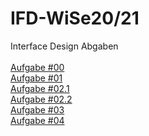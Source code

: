 # IFD-WiSe20/21
Interface Design Abgaben <br><br>
<a href="Interface Design_Aufgabe _00.pdf">Aufgabe #00</a><br>
<a href="Interface Design_Aufgabe_01.pdf">Aufgabe #01 </a><br>
<a href="Interface Design_Aufgabe_02_1.md">Aufgabe #02.1</a><br>
<a href="Interface Design_Aufgabe_02_2.pdf">Aufgabe #02.2</a><br>
<a href="https://ks9p82.axshare.com/#id=nstwam&p=page_1">Aufgabe #03</a><br>
<a href="Interface Design_Aufgabe_04_Flow ChartV2.pdf.pdf">Aufgabe #04</a><br>

